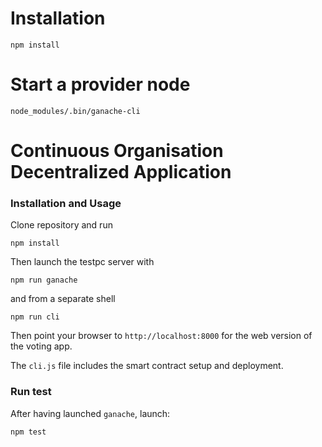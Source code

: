# Installation

`npm install`

# Start a provider node

`node_modules/.bin/ganache-cli`



# Continuous Organisation Decentralized Application


### Installation and Usage

Clone repository and run
```
npm install
```
Then launch the testpc server with
```
npm run ganache
```
and from a separate shell
```
npm run cli
```

Then point your browser to `http://localhost:8000` for the web version of the voting app.

The `cli.js` file includes the smart contract setup and deployment.



### Run test

After having launched `ganache`, launch:

`npm test`
